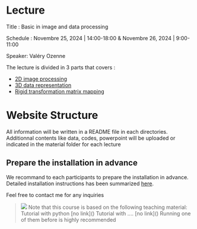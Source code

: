 # Lecture 

Title : Basic in image and data processing

Schedule : Novembre 25, 2024 | 14:00-18:00 & Novembre 26, 2024 | 9:00-11:00

Speaker: Valéry Ozenne

The lecture is divided in 3 parts that covers :

* [2D image processing](Lecture1#)
* [3D data representation](Lecture2#)
* [Rigid transformation matrix mapping](Lecture3#)

# Website Structure

All information will be written in a README file in each directories. Additionnal contents like data, codes, powerpoint will be uploaded or indicated in the material folder for each lecture

## Prepare the installation in advance

We recommand to each participants to prepare the installation in advance. 
Detailed installation instructions has been summarized [here](Installation).  

Feel free to contact me for any inquiries 

> <img src="https://img.shields.io/badge/-_Warning-orange.svg?style=flat-square"/>
> Note that this course is based on the following teaching material: 
> Tutorial with python [no link]() 
> Tutorial with ....   [no link]()
> Running one of them before is highly recommended